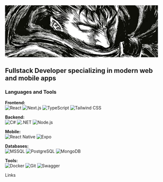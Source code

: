 ![Header](https://github.com/arinngit/arinngit/blob/main/assets/Guts%20berserk.jpg)

## Fullstack Developer specializing in modern web and mobile apps 

### Languages and Tools
**Frontend:**  
![React](https://img.shields.io/badge/-React-61DAFB?logo=react&logoColor=white)
![Next.js](https://img.shields.io/badge/-Next.js-000000?logo=next.js&logoColor=white)
![TypeScript](https://img.shields.io/badge/-TypeScript-3178C6?logo=typescript&logoColor=white)
![Tailwind CSS](https://img.shields.io/badge/-Tailwind_CSS-06B6D4?logo=tailwind-css&logoColor=white)

**Backend:**  
![C#](https://img.shields.io/badge/-C%23-239120?logo=c-sharp&logoColor=white)
![.NET](https://img.shields.io/badge/-.NET-512BD4?logo=.net&logoColor=white)
![Node.js](https://img.shields.io/badge/-Node.js-339933?logo=node.js&logoColor=white)

**Mobile:**  
![React Native](https://img.shields.io/badge/-React_Native-61DAFB?logo=react&logoColor=white)
![Expo](https://img.shields.io/badge/-Expo-000020?logo=expo&logoColor=white)

**Databases:**  
![MSSQL](https://img.shields.io/badge/-MSSQL-CC2927?logo=microsoft-sql-server&logoColor=white)
![PostgreSQL](https://img.shields.io/badge/-PostgreSQL-4169E1?logo=postgresql&logoColor=white)
![MongoDB](https://img.shields.io/badge/-MongoDB-47A248?logo=mongodb&logoColor=white)

**Tools:**  
![Docker](https://img.shields.io/badge/-Docker-2496ED?logo=docker&logoColor=white)
![Git](https://img.shields.io/badge/-Git-F05032?logo=git&logoColor=white)
![Swagger](https://img.shields.io/badge/-Swagger-85EA2D?logo=swagger&logoColor=black)

Links
